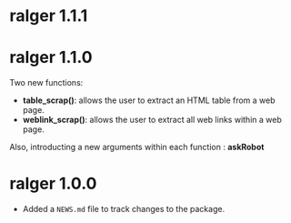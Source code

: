 # ralger 1.1.1

# ralger 1.1.0

Two new functions: 
 - **table_scrap()**: allows the user to extract an HTML table from a web page.  
 - **weblink_scrap()**: allows the user to extract all web links within a web page. 
 
Also, introducting a new arguments within each function : **askRobot**


# ralger 1.0.0

* Added a `NEWS.md` file to track changes to the package.

